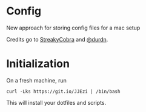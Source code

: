 # Config
New approach for storing config files for a mac setup

Credits go to [StreakyCobra](https://news.ycombinator.com/item?id=11071754) and [@durdn](https://www.atlassian.com/git/tutorials/dotfiles).

# Initialization

On a fresh machine, run

```
curl -Lks https://git.io/JJEzi | /bin/bash
```

This will install your dotfiles and scripts.
